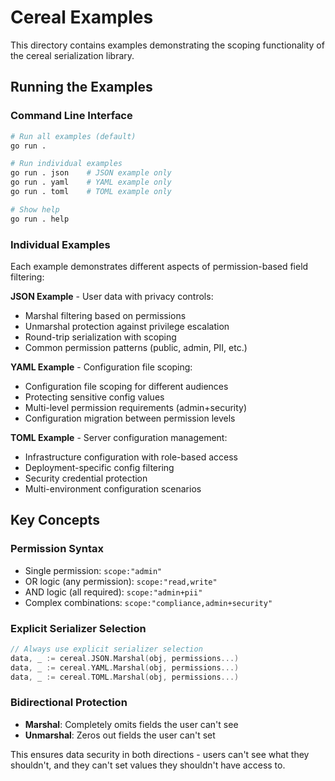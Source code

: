 # Cereal Examples

This directory contains examples demonstrating the scoping functionality of the cereal serialization library.

## Running the Examples

### Command Line Interface
```bash
# Run all examples (default)
go run .

# Run individual examples
go run . json    # JSON example only
go run . yaml    # YAML example only  
go run . toml    # TOML example only

# Show help
go run . help
```

### Individual Examples
Each example demonstrates different aspects of permission-based field filtering:

**JSON Example** - User data with privacy controls:
- Marshal filtering based on permissions  
- Unmarshal protection against privilege escalation
- Round-trip serialization with scoping
- Common permission patterns (public, admin, PII, etc.)

**YAML Example** - Configuration file scoping:
- Configuration file scoping for different audiences
- Protecting sensitive config values
- Multi-level permission requirements (admin+security)
- Configuration migration between permission levels

**TOML Example** - Server configuration management:
- Infrastructure configuration with role-based access
- Deployment-specific config filtering
- Security credential protection
- Multi-environment configuration scenarios

## Key Concepts

### Permission Syntax
- Single permission: `scope:"admin"`
- OR logic (any permission): `scope:"read,write"`
- AND logic (all required): `scope:"admin+pii"`
- Complex combinations: `scope:"compliance,admin+security"`

### Explicit Serializer Selection
```go
// Always use explicit serializer selection
data, _ := cereal.JSON.Marshal(obj, permissions...)
data, _ := cereal.YAML.Marshal(obj, permissions...)  
data, _ := cereal.TOML.Marshal(obj, permissions...)
```

### Bidirectional Protection
- **Marshal**: Completely omits fields the user can't see
- **Unmarshal**: Zeros out fields the user can't set

This ensures data security in both directions - users can't see what they shouldn't, and they can't set values they shouldn't have access to.